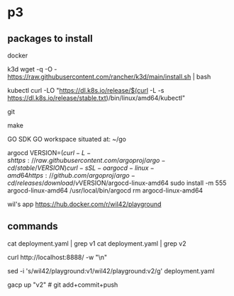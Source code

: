# p3

## packages to install

docker

k3d
wget -q -O - https://raw.githubusercontent.com/rancher/k3d/main/install.sh | bash


kubectl
curl -LO "https://dl.k8s.io/release/$(curl -L -s https://dl.k8s.io/release/stable.txt)/bin/linux/amd64/kubectl"



git

make

GO SDK
	GO workspace situated at: ~/go


argocd
VERSION=$(curl -L -s https://raw.githubusercontent.com/argoproj/argo-cd/stable/VERSION)
curl -sSL -o argocd-linux-amd64 https://github.com/argoproj/argo-cd/releases/download/v$VERSION/argocd-linux-amd64
sudo install -m 555 argocd-linux-amd64 /usr/local/bin/argocd
rm argocd-linux-amd64




wil's app
https://hub.docker.com/r/wil42/playground


## commands

cat deployment.yaml | grep v1
cat deployment.yaml | grep v2

curl http://localhost:8888/ -w "\n"

sed -i 's/wil42\/playground\:v1/wil42\/playground\:v2/g' deployment.yaml

gacp up "v2" # git add+commit+push

